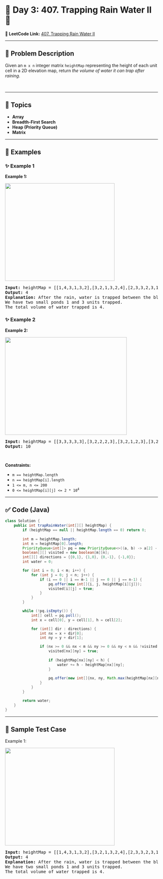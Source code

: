# 📌 Day 3: 407. Trapping Rain Water II 🎯

**🔗 LeetCode Link:** [407. Trapping Rain Water II](https://leetcode.com/problems/trapping-rain-water-ii/)

---

## 🧩 Problem Description

<p>Given an <code>m x n</code> integer matrix <code>heightMap</code> representing the height of each unit cell in a 2D elevation map, return <em>the volume of water it can trap after raining</em>.</p>

<p>&nbsp;</p>
<p><strong class="example">

---

## 🧠 Topics

- Array
- Breadth-First Search
- Heap (Priority Queue)
- Matrix
---

## 🧩 Examples

### ✨ Example 1

Example 1:</strong></p>
<img alt="" src="https://assets.leetcode.com/uploads/2021/04/08/trap1-3d.jpg" style="width: 361px; height: 321px;" />
<pre>
<strong>Input:</strong> heightMap = [[1,4,3,1,3,2],[3,2,1,3,2,4],[2,3,3,2,3,1]]
<strong>Output:</strong> 4
<strong>Explanation:</strong> After the rain, water is trapped between the blocks.
We have two small ponds 1 and 3 units trapped.
The total volume of water trapped is 4.
</pre>

<p><strong class="example">

### ✨ Example 2

Example 2:</strong></p>
<img alt="" src="https://assets.leetcode.com/uploads/2021/04/08/trap2-3d.jpg" style="width: 401px; height: 321px;" />
<pre>
<strong>Input:</strong> heightMap = [[3,3,3,3,3],[3,2,2,2,3],[3,2,1,2,3],[3,2,2,2,3],[3,3,3,3,3]]
<strong>Output:</strong> 10
</pre>

<p>&nbsp;</p>
<p><strong>Constraints:</strong></p>

<ul>
	<li><code>m == heightMap.length</code></li>
	<li><code>n == heightMap[i].length</code></li>
	<li><code>1 &lt;= m, n &lt;= 200</code></li>
	<li><code>0 &lt;= heightMap[i][j] &lt;= 2 * 10<sup>4</sup></code></li>
</ul>

---

## ✅ Code (Java)

```java
class Solution {
    public int trapRainWater(int[][] heightMap) {
        if (heightMap == null || heightMap.length == 0) return 0;
        
        int m = heightMap.length;
        int n = heightMap[0].length;
        PriorityQueue<int[]> pq = new PriorityQueue<>((a, b) -> a[2] - b[2]);
        boolean[][] visited = new boolean[m][n];
        int[][] directions = {{0,1}, {1,0}, {0,-1}, {-1,0}};
        int water = 0;

        for (int i = 0; i < m; i++) {
            for (int j = 0; j < n; j++) {
                if (i == 0 || i == m-1 || j == 0 || j == n-1) {
                    pq.offer(new int[]{i, j, heightMap[i][j]});
                    visited[i][j] = true;
                }
            }
        }

        while (!pq.isEmpty()) {
            int[] cell = pq.poll();
            int x = cell[0], y = cell[1], h = cell[2];

            for (int[] dir : directions) {
                int nx = x + dir[0];
                int ny = y + dir[1];

                if (nx >= 0 && nx < m && ny >= 0 && ny < n && !visited[nx][ny]) {
                    visited[nx][ny] = true;
                    
                    if (heightMap[nx][ny] < h) {
                        water += h - heightMap[nx][ny];
                    }
                    
                    pq.offer(new int[]{nx, ny, Math.max(heightMap[nx][ny], h)});
                }
            }
        }

        return water;
    }
}
```

---

## 🧪 Sample Test Case


Example 1:</strong></p>
<img alt="" src="https://assets.leetcode.com/uploads/2021/04/08/trap1-3d.jpg" style="width: 361px; height: 321px;" />
<pre>
<strong>Input:</strong> heightMap = [[1,4,3,1,3,2],[3,2,1,3,2,4],[2,3,3,2,3,1]]
<strong>Output:</strong> 4
<strong>Explanation:</strong> After the rain, water is trapped between the blocks.
We have two small ponds 1 and 3 units trapped.
The total volume of water trapped is 4.
</pre>

<p><strong class="example">



